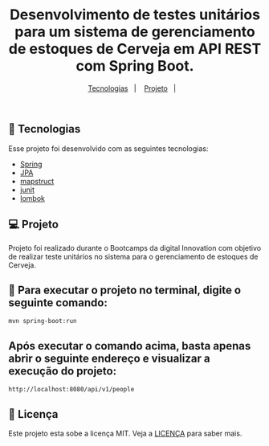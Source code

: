 <h1 align="center">
   Desenvolvimento de testes unitários para um sistema de gerenciamento de estoques de Cerveja em API REST com Spring Boot.
</h1>

<p align="center">
  <a href="#-tecnologias">Tecnologias</a>&nbsp;&nbsp;&nbsp;|&nbsp;&nbsp;&nbsp;
  <a href="#-projeto">Projeto</a>&nbsp;&nbsp;&nbsp;|&nbsp;&nbsp;&nbsp;
</p>


<br>


## 🚀 Tecnologias

Esse projeto foi desenvolvido com as seguintes tecnologias:

- [Spring](https://spring.io/)
- [JPA](https://spring.io/projects/spring-data-jpa)
- [mapstruct](https://mapstruct.org/)
- [junit](https://junit.org/junit5/)
- [lombok](https://projectlombok.org/)

## 💻 Projeto
Projeto foi realizado durante o Bootcamps da digital Innovation com objetivo de realizar teste unitários no
sistema para o gerenciamento de estoques de Cerveja.

## :hammer: Para executar o projeto no terminal, digite o seguinte comando:

```shell script
mvn spring-boot:run 
```

## Após executar o comando acima, basta apenas abrir o seguinte endereço e visualizar a execução do projeto:

```
http://localhost:8080/api/v1/people
```
## 📝 Licença

Este projeto esta sobe a licença MIT. Veja a [LICENÇA](https://opensource.org/licenses/MIT) para saber mais.


